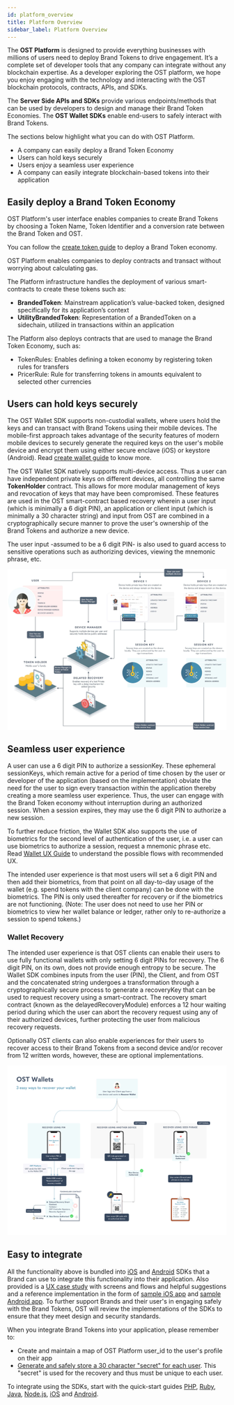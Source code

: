```yaml
---
id: platform_overview
title: Platform Overview
sidebar_label: Platform Overview
---
```


The **OST Platform** is designed to provide everything businesses with millions of users need to deploy Brand Tokens to drive engagement. It’s a complete set of developer tools that any company can integrate without any blockchain expertise. As a developer exploring the OST platform, we hope you enjoy engaging with the technology and interacting with the OST blockchain protocols, contracts, APIs, and SDKs.

The **Server Side APIs and SDKs** provide various endpoints/methods that can be used by developers to design and manage their Brand Token Economies. The **OST Wallet SDKs** enable end-users to safely interact with Brand Tokens.

The sections below highlight what you can do with OST Platform. 
 * A company can easily deploy a Brand Token Economy
 * Users can hold keys securely
 * Users enjoy a seamless user experience
 * A company can easily integrate blockchain-based tokens into their application

## Easily deploy a Brand Token Economy
OST Platform's user interface enables companies to create Brand Tokens by choosing a Token Name, Token Identifier and a conversion rate between the Brand Token and OST.

You can follow the [create token guide](/platform/docs/guides/create_token/) to deploy a Brand Token economy.

OST Platform enables companies to deploy contracts and transact without worrying about calculating gas.

The Platform infrastructure handles the deployment of various smart-contracts to create these tokens such as: 
 * **BrandedToken**: Mainstream application’s value-backed token, designed specifically for its application’s context
 * **UtilityBrandedToken**: Representation of a BrandedToken on a sidechain, utilized in transactions within an application

The Platform also deploys contracts that are used to manage the Brand Token Economy, such as: 
 * TokenRules: Enables defining a token economy by registering token rules for transfers
 * PricerRule: Rule for transferring tokens in amounts equivalent to selected other currencies


## Users can hold keys securely
The OST Wallet SDK supports non-custodial wallets, where users hold the keys and can transact with Brand Tokens using their mobile devices. The mobile-first approach takes advantage of the security features of modern mobile devices to securely generate the required keys on the user's mobile device and encrypt them using either secure enclave (iOS) or keystore (Android). Read [create wallet guide](/platform/docs/guides/create_wallet/) to know more.

The OST Wallet SDK natively supports multi-device access. Thus a user can have independent private keys on different devices, all controlling the same  **TokenHolder** contract. This allows for more modular management of keys and revocation of keys that may have been compromised. These features are used in the OST smart-contract based recovery wherein a user input (which is minimally a 6 digit PIN), an application or client input (which is minimally a 30 character string) and input from OST are combined in a cryptographically secure manner to prove the user's ownership of the Brand Tokens and authorize a new device. 

The user input -assumed to be a 6 digit PIN- is also used to guard access to sensitive operations such as authorizing devices, viewing the mnemonic phrase, etc.  

![OSTWalletRecovery](/platform/docs/assets/ERD-User-Setup-Daigram.jpg)

## Seamless user experience
A user can use a 6 digit PIN to authorize a sessionKey. These ephemeral sessionKeys, which remain active for a period of time chosen by the user or developer of the application (based on the implementation) obviate the need for the user to sign every transaction within the application thereby creating a more seamless user experience. Thus, the user can engage with the Brand Token economy without interruption during an authorized session. When a session expires, they may use the 6 digit PIN to authorize a new session. 

To further reduce friction, the Wallet SDK also supports the use of biometrics for the second level of authentication of the user, i.e. a user can use biometrics to authorize a session, request a mnemonic phrase etc. Read [Wallet UX Guide](/platform/docs/guides/wallet_ux_guide/) to understand the possible flows with recommended UX.

The intended user experience is that most users will set a 6 digit PIN and then add their biometrics, from that point on all day-to-day usage of the wallet (e.g. spend tokens with the client company) can be done with the biometrics. The PIN is only used thereafter for recovery or if the biometrics are not functioning. (Note: The user does not need to use her PIN or biometrics to view her wallet balance or ledger, rather only to re-authorize a session to spend tokens.)

### Wallet Recovery
The intended user experience is that OST clients can enable their users to use fully functional wallets with only setting 6 digit PINs for recovery. The 6 digit PIN, on its own, does not provide enough entropy to be secure. The Wallet SDK combines inputs from the user (PIN), the Client, and from OST and the concatenated string undergoes a transformation through a cryptographically secure process to generate a recoveryKey that can be used to request recovery using a smart-contract. The recovery smart contract (known as the delayedRecoveryModule) enforces a 12 hour waiting period during which the user can abort the recovery request using any of their authorized devices, further protecting the user from malicious recovery requests.

Optionally OST clients can also enable experiences for their users to recover access to their Brand Tokens from a second device and/or recover from 12 written words, however, these are optional implementations.

![OSTWalletRecovery](/platform/docs/assets/ost-wallet-recovery.jpg)


## Easy to integrate 
All the functionality above is bundled into [iOS](https://dev.ost.com/platform/docs/sdk/references/wallet_sdk/iOS/latest/methods/) and [Android](https://dev.ost.com/platform/docs/sdk/references/wallet_sdk/android/latest/methods/) SDKs that a Brand can use to integrate this functionality into their application. Also provided is a [UX case study](https://dev.stagingost.com/platform/docs/guides/wallet_ux_guide/) with screens and flows and helpful suggestions and a reference implementation in the form of [sample iOS app](https://github.com/ostdotcom/ost-wallet-sdk-ios/tree/release-2.0/demo-app) and [sample Android app](https://github.com/ostdotcom/ost-wallet-sdk-android/tree/release-2.0/app). To further support Brands and their user's in engaging safely with the Brand Tokens, OST will review the implementations of the SDKs to ensure that they meet design and security standards.

When you integrate Brand Tokens into your application, please remember to: 
 * Create and maintain a map of OST Platform user_id to the user's profile on their app
 * [Generate and safely store a 30 character "secret" for each user](https://dev.stagingost.com/platform/docs/guides/create_wallet/#generating-passphaseprefix). This "secret" is used for the recovery and thus must be unique to each user. 

To integrate using the SDKs, start with the quick-start guides [PHP](/platform/docs/sdk/server_sdk_setup/php/), [Ruby](/platform/docs/sdk/server_sdk_setup/ruby/), [Java](https://dev.ost.com/platform/docs/sdk/server_sdk_setup/java/), [Node.js](https://dev.ost.com/platform/docs/sdk/server_sdk_setup/nodejs/), [iOS](/platform/docs/wallet_sdk_setup/iOS/) and [Android](/platform/docs/wallet_sdk_setup/android/). 
